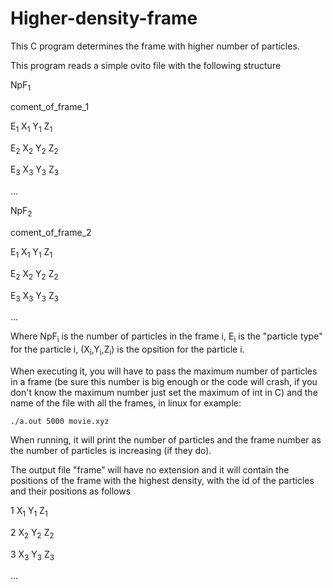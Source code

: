 # Higher-density-frame

This C program determines the frame with higher number of particles.

This program reads a simple ovito file with the following structure


NpF<sub>1</sub>

   coment_of_frame_1

E<sub>1</sub> X<sub>1</sub> Y<sub>1</sub> Z<sub>1</sub>

E<sub>2</sub> X<sub>2</sub> Y<sub>2</sub> Z<sub>2</sub>

E<sub>3</sub> X<sub>3</sub> Y<sub>3</sub> Z<sub>3</sub>

...

NpF<sub>2</sub>

   coment_of_frame_2

E<sub>1</sub> X<sub>1</sub> Y<sub>1</sub> Z<sub>1</sub>

E<sub>2</sub> X<sub>2</sub> Y<sub>2</sub> Z<sub>2</sub>

E<sub>3</sub> X<sub>3</sub> Y<sub>3</sub> Z<sub>3</sub>

...


Where NpF<sub>i</sub> is the number of particles in the frame i, E<sub>i</sub> is the "particle type" for the particle i, (X<sub>i</sub>,Y<sub>i</sub>,Z<sub>i</sub>) is the opsition for the particle i.

When executing it, you will have to pass the maximum number of particles in a frame (be sure this number is big enough or the code will crash, if you don't know the maximum number just set the maximum of int in C) and the name of the file with all the frames, in linux for example:

`
./a.out 5000 movie.xyz
`

When running, it will print the number of particles and the frame number as the number of particles is increasing (if they do).

The output file "frame" will have no extension and it will contain the positions of the frame with the highest density, with the id of the particles and their positions as follows


1 X<sub>1</sub> Y<sub>1</sub> Z<sub>1</sub>

2 X<sub>2</sub> Y<sub>2</sub> Z<sub>2</sub>

3 X<sub>3</sub> Y<sub>3</sub> Z<sub>3</sub>

...
